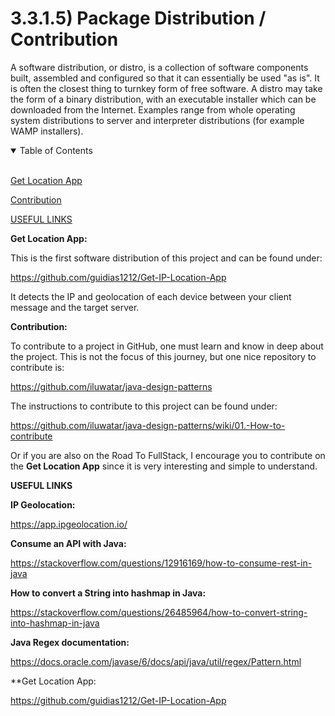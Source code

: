 # 3.3.1.5) Package Distribution / Contribution

A software distribution, or distro, is a collection of software components built, assembled and configured so that it can essentially be used "as is". It is often the closest thing to turnkey form of free software. A distro may take the form of a binary distribution, with an executable installer which can be downloaded from the Internet. Examples range from whole operating system distributions to server and interpreter distributions (for example WAMP installers).

<details open>
<summary>Table of Contents</summary>
<br>

[Get Location App](#h1)

[Contribution](#h2)

[USEFUL LINKS](#h3)

</details>

<a name="h1"/>

**Get Location App:**

This is the first software distribution of this project and can be found under:

https://github.com/guidias1212/Get-IP-Location-App

It detects the IP and geolocation of each device between your client message and the target server.

<a name="h2"/>

**Contribution:**

To contribute to a project in GitHub, one must learn and know in deep about the project. This is not the focus of this journey, but one nice repository to contribute is:

https://github.com/iluwatar/java-design-patterns

The instructions to contribute to this project can be found under:

https://github.com/iluwatar/java-design-patterns/wiki/01.-How-to-contribute

Or if you are also on the Road To FullStack, I encourage you to contribute on the **Get Location App** since it is very interesting and simple to understand.

<a name="h3"/>

**USEFUL LINKS**

**IP Geolocation:**

https://app.ipgeolocation.io/

**Consume an API with Java:**

https://stackoverflow.com/questions/12916169/how-to-consume-rest-in-java

**How to convert a String into hashmap in Java:**

https://stackoverflow.com/questions/26485964/how-to-convert-string-into-hashmap-in-java

**Java Regex documentation:**

https://docs.oracle.com/javase/6/docs/api/java/util/regex/Pattern.html

**Get Location App:

https://github.com/guidias1212/Get-IP-Location-App